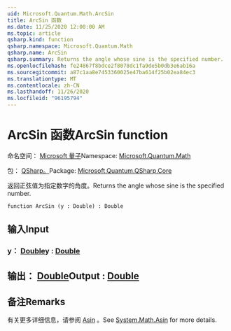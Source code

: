 ```yaml
---
uid: Microsoft.Quantum.Math.ArcSin
title: ArcSin 函数
ms.date: 11/25/2020 12:00:00 AM
ms.topic: article
qsharp.kind: function
qsharp.namespace: Microsoft.Quantum.Math
qsharp.name: ArcSin
qsharp.summary: Returns the angle whose sine is the specified number.
ms.openlocfilehash: fe24867f8bdce2f8078dc1fa9de5b0db3e6ab16a
ms.sourcegitcommit: a87c1aa8e7453360025e47ba614f25b02ea84ec3
ms.translationtype: MT
ms.contentlocale: zh-CN
ms.lasthandoff: 11/26/2020
ms.locfileid: "96195794"
---
```

# <a name="arcsin-function"></a><span data-ttu-id="6dd63-102">ArcSin 函数</span><span class="sxs-lookup"><span data-stu-id="6dd63-102">ArcSin function</span></span>

<span data-ttu-id="6dd63-103">命名空间： [Microsoft 量子](xref:Microsoft.Quantum.Math)</span><span class="sxs-lookup"><span data-stu-id="6dd63-103">Namespace: [Microsoft.Quantum.Math](xref:Microsoft.Quantum.Math)</span></span>

<span data-ttu-id="6dd63-104">包： [QSharp。](https://nuget.org/packages/Microsoft.Quantum.QSharp.Core)</span><span class="sxs-lookup"><span data-stu-id="6dd63-104">Package: [Microsoft.Quantum.QSharp.Core](https://nuget.org/packages/Microsoft.Quantum.QSharp.Core)</span></span>


<span data-ttu-id="6dd63-105">返回正弦值为指定数字的角度。</span><span class="sxs-lookup"><span data-stu-id="6dd63-105">Returns the angle whose sine is the specified number.</span></span>

```qsharp
function ArcSin (y : Double) : Double
```


## <a name="input"></a><span data-ttu-id="6dd63-106">输入</span><span class="sxs-lookup"><span data-stu-id="6dd63-106">Input</span></span>

### <a name="y--double"></a><span data-ttu-id="6dd63-107">y： [Double](xref:microsoft.quantum.lang-ref.double)</span><span class="sxs-lookup"><span data-stu-id="6dd63-107">y : [Double](xref:microsoft.quantum.lang-ref.double)</span></span>





## <a name="output--double"></a><span data-ttu-id="6dd63-108">输出： [Double](xref:microsoft.quantum.lang-ref.double)</span><span class="sxs-lookup"><span data-stu-id="6dd63-108">Output : [Double](xref:microsoft.quantum.lang-ref.double)</span></span>



## <a name="remarks"></a><span data-ttu-id="6dd63-109">备注</span><span class="sxs-lookup"><span data-stu-id="6dd63-109">Remarks</span></span>

<span data-ttu-id="6dd63-110">有关更多详细信息，请参阅 [Asin](https://docs.microsoft.com/dotnet/api/system.math.asin) 。</span><span class="sxs-lookup"><span data-stu-id="6dd63-110">See [System.Math.Asin](https://docs.microsoft.com/dotnet/api/system.math.asin) for more details.</span></span>